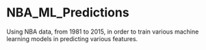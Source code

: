 # NBA_ML_Predictions
Using NBA data, from 1981 to 2015, in order to train various machine learning models in predicting various features. 
